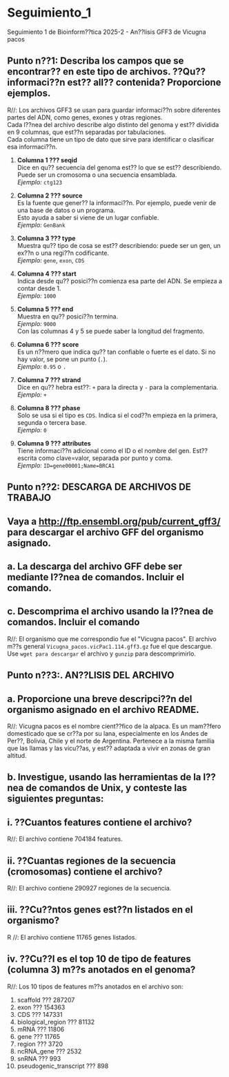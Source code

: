 # Seguimiento_1
Seguimiento 1 de Bioinform??tica 2025-2 - An??lisis GFF3 de Vicugna pacos

## Punto n??1: Describa los campos que se encontrar?? en este tipo de archivos. ??Qu?? informaci??n est?? all?? contenida? Proporcione ejemplos.

R//: Los archivos GFF3 se usan para guardar informaci??n sobre diferentes partes del ADN, como genes, exones y otras regiones.  
Cada l??nea del archivo describe algo distinto del genoma y est?? dividida en 9 columnas, que est??n separadas por tabulaciones.  
Cada columna tiene un tipo de dato que sirve para identificar o clasificar esa informaci??n.

1. **Columna 1 ??? seqid**  
   Dice en qu?? secuencia del genoma est?? lo que se est?? describiendo.  
   Puede ser un cromosoma o una secuencia ensamblada.  
   *Ejemplo:* `ctg123`

2. **Columna 2 ??? source**  
   Es la fuente que gener?? la informaci??n. Por ejemplo, puede venir de una base de datos o un programa.  
   Esto ayuda a saber si viene de un lugar confiable.  
   *Ejemplo:* `GenBank`

3. **Columna 3 ??? type**  
   Muestra qu?? tipo de cosa se est?? describiendo: puede ser un gen, un ex??n o una regi??n codificante.  
   *Ejemplo:* `gene`, `exon`, `CDS`

4. **Columna 4 ??? start**  
   Indica desde qu?? posici??n comienza esa parte del ADN. Se empieza a contar desde 1.  
   *Ejemplo:* `1000`

5. **Columna 5 ??? end**  
   Muestra en qu?? posici??n termina.  
   *Ejemplo:* `9000`  
   Con las columnas 4 y 5 se puede saber la longitud del fragmento.

6. **Columna 6 ??? score**  
   Es un n??mero que indica qu?? tan confiable o fuerte es el dato. Si no hay valor, se pone un punto (`.`).  
   *Ejemplo:* `0.95` o `.`

7. **Columna 7 ??? strand**  
   Dice en qu?? hebra est??: `+` para la directa y `-` para la complementaria.  
   *Ejemplo:* `+`

8. **Columna 8 ??? phase**  
   Solo se usa si el tipo es `CDS`. Indica si el cod??n empieza en la primera, segunda o tercera base.  
   *Ejemplo:* `0`

9. **Columna 9 ??? attributes**  
   Tiene informaci??n adicional como el ID o el nombre del gen. Est?? escrita como clave=valor, separada por punto y coma.  
   *Ejemplo:* `ID=gene00001;Name=BRCA1`
   
## Punto n??2: DESCARGA DE ARCHIVOS DE TRABAJO
## Vaya a http://ftp.ensembl.org/pub/current_gff3/ para descargar el archivo GFF del organismo asignado.

## a. La descarga del archivo GFF debe ser mediante l??nea de comandos. Incluir el comando.
## c. Descomprima el archivo usando la l??nea de comandos. Incluir el comando

R//: El organismo que me correspondio fue el "Vicugna pacos". El archivo m??s general `Vicugna_pacos.vicPac1.114.gff3.gz` fue el que descargue. 
Use `wget para descargar`  el archivo y `gunzip` para descomprimirlo.

## Punto n??3:. AN??LISIS DEL ARCHIVO

## a. Proporcione una breve descripci??n del organismo asignado en el archivo README.

R//: Vicugna pacos es el nombre cient??fico de la alpaca. Es un mam??fero domesticado que se cr??a por su lana, especialmente en los Andes de Per??, Bolivia, Chile y el norte de Argentina. Pertenece a la misma familia que las llamas y las vicu??as, y est?? adaptada a vivir en zonas de gran altitud.

## b. Investigue, usando las herramientas de la l??nea de comandos de Unix, y conteste las siguientes preguntas:

## i. ??Cuantos features contiene el archivo?

R//: El archivo contiene 704184 features.  

## ii. ??Cuantas regiones de la secuencia (cromosomas) contiene el archivo?

R//: El archivo contiene 290927 regiones de la secuencia.

## iii. ??Cu??ntos genes est??n listados en el organismo?

R //: El archivo contiene 11765 genes listados.

## iv. ??Cu??l es el top 10 de tipo de features (columna 3) m??s anotados en el genoma?

R//: Los 10 tipos de features m??s anotados en el archivo son:
1. scaffold ??? 287207
2. exon ??? 154363
3. CDS ??? 147331
4. biological_region ??? 81132
5. mRNA ??? 11806
6. gene ??? 11765
7. region ??? 3720
8. ncRNA_gene ??? 2532
9. snRNA ??? 993
10. pseudogenic_transcript ??? 898






